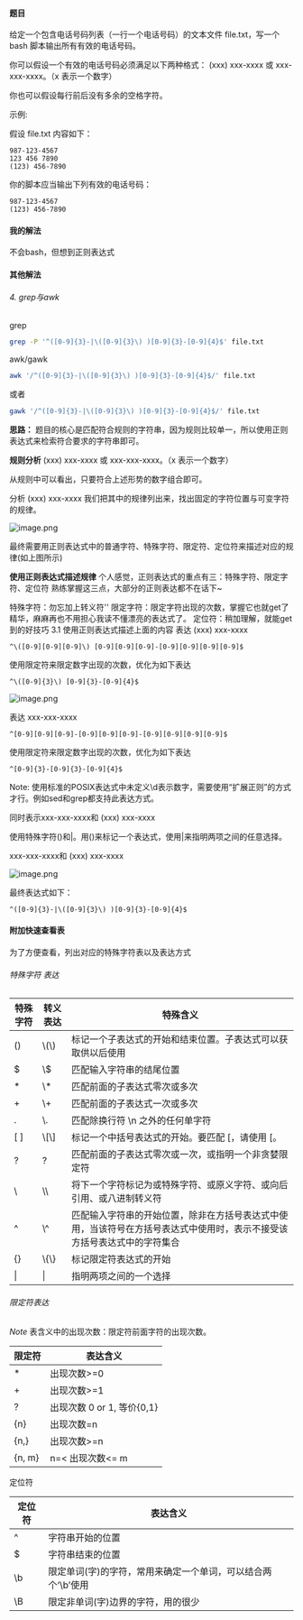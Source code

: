 #### 题目

给定一个包含电话号码列表（一行一个电话号码）的文本文件 file.txt，写一个 bash 脚本输出所有有效的电话号码。

你可以假设一个有效的电话号码必须满足以下两种格式： (xxx) xxx-xxxx 或 xxx-xxx-xxxx。（x 表示一个数字）

你也可以假设每行前后没有多余的空格字符。

示例:

假设 file.txt 内容如下：

```
987-123-4567
123 456 7890
(123) 456-7890
```


你的脚本应当输出下列有效的电话号码：

```
987-123-4567
(123) 456-7890
```

#### 我的解法

不会bash，但想到正则表达式

#### 其他解法

###### 4. grep与awk

grep

```bash
grep -P '^([0-9]{3}-|\([0-9]{3}\) )[0-9]{3}-[0-9]{4}$' file.txt
```

awk/gawk

```bash
awk '/^([0-9]{3}-|\([0-9]{3}\) )[0-9]{3}-[0-9]{4}$/' file.txt
```


或者

```bash
gawk '/^([0-9]{3}-|\([0-9]{3}\) )[0-9]{3}-[0-9]{4}$/' file.txt
```

**思路：**
题目的核心是匹配符合规则的字符串，因为规则比较单一，所以使用正则表达式来检索符合要求的字符串即可。

**规则分析**
(xxx) xxx-xxxx 或 xxx-xxx-xxxx。（x 表示一个数字）

从规则中可以看出，只要符合上述形势的数字组合即可。

分析 (xxx) xxx-xxxx
我们把其中的规律列出来，找出固定的字符位置与可变字符的规律。

![image.png](https://pic.leetcode-cn.com/94e28bb2dbe4b71358356b1e312b19bb76f9e088ea2889aaedb13a3e00ee4da1-image.png)

最终需要用正则表达式中的普通字符、特殊字符、限定符、定位符来描述对应的规律(如上图所示)

**使用正则表达式描述规律**
个人感觉，正则表达式的重点有三：特殊字符、限定字符、定位符
熟练掌握这三点，大部分的正则表达都不在话下~

特殊字符：勿忘加上转义符'\'
限定字符：限定字符出现的次数，掌握它也就get了精华，麻麻再也不用担心我读不懂漂亮的表达式了。
定位符：稍加理解，就能get到的好技巧
3.1 使用正则表达式描述上面的内容
表达 (xxx) xxx-xxxx

```
^\([0-9][0-9][0-9]\) [0-9][0-9][0-9]-[0-9][0-9][0-9][0-9]$
```


使用限定符来限定数字出现的次数，优化为如下表达

```
^\([0-9]{3}\) [0-9]{3}-[0-9]{4}$
```

![image.png](https://pic.leetcode-cn.com/4e3e775af3ff7a49979ea6dd4bc31873c69b869adbf74237166bd8249804f754-image.png)

表达 xxx-xxx-xxxx

```
^[0-9][0-9][0-9]-[0-9][0-9][0-9]-[0-9][0-9][0-9][0-9]$
```


使用限定符来限定数字出现的次数，优化为如下表达

```
^[0-9]{3}-[0-9]{3}-[0-9]{4}$
```


Note: 使用标准的POSIX表达式中未定义\d表示数字，需要使用“扩展正则”的方式才行。例如sed和grep都支持此表达方式。

同时表示xxx-xxx-xxxx和 (xxx) xxx-xxxx

使用特殊字符()和|。用()来标记一个表达式，使用|来指明两项之间的任意选择。

xxx-xxx-xxxx和 (xxx) xxx-xxxx

![image.png](https://pic.leetcode-cn.com/db901c250f84eeaab05ed2ccbd9bcd89775f11a3bb88353a25ebb6c1cace6df5-image.png)

最终表达式如下：

```
^([0-9]{3}-|\([0-9]{3}\) )[0-9]{3}-[0-9]{4}$
```

#### 附加快速查看表

为了方便查看，列出对应的特殊字符表以及表达方式

###### 特殊字符 表达

| 特殊字符 | 转义表达 | 特殊含义                                                     |
| -------- | -------- | ------------------------------------------------------------ |
| ()       | \\(\\)   | 标记一个子表达式的开始和结束位置。子表达式可以获取供以后使用 |
| $        | \\$      | 匹配输入字符串的结尾位置                                     |
| *        | \\*      | 匹配前面的子表达式零次或多次                                 |
| +        | \\+      | 匹配前面的子表达式一次或多次                                 |
| .        | \\.      | 匹配除换行符 \n 之外的任何单字符                             |
| [ ]      | \\[\\]   | 标记一个中括号表达式的开始。要匹配 [，请使用 [。             |
| ?        | \?       | 匹配前面的子表达式零次或一次，或指明一个非贪婪限定符         |
| \        | \\\      | 将下一个字符标记为或特殊字符、或原义字符、或向后引用、或八进制转义符 |
| ^        | \\^      | 匹配输入字符串的开始位置，除非在方括号表达式中使用，当该符号在方括号表达式中使用时，表示不接受该方括号表达式中的字符集合 |
| {}       | \\{\\}   | 标记限定符表达式的开始                                       |
| \|       | \\|      | 指明两项之间的一个选择                                       |

###### 限定符表达

*Note* 表含义中的出现次数：限定符前面字符的出现次数。

| 限定符 | 表达含义                   |
| ------ | -------------------------- |
| *      | 出现次数>=0                |
| +      | 出现次数>=1                |
| ?      | 出现次数 0 or 1, 等价{0,1} |
| {n}    | 出现次数=n                 |
| {n,}   | 出现次数>=n                |
| {n, m} | n=< 出现次数<= m           |

定位符

| 定位符 | 表达含义                                                     |
| ------ | ------------------------------------------------------------ |
| ^      | 字符串开始的位置                                             |
| $      | 字符串结束的位置                                             |
| \b     | 限定单词(字)的字符，常用来确定一个单词，可以结合两个‘\b’使用 |
| \B     | 限定非单词(字)边界的字符，用的很少                           |

